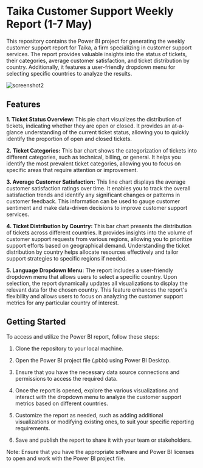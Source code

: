# Taika Customer Support Weekly Report (1-7 May)

This repository contains the Power BI project for generating the weekly customer support report for Taika, a firm specializing in customer support services. The report provides valuable insights into the status of tickets, their categories, average customer satisfaction, and ticket distribution by country. Additionally, it features a user-friendly dropdown menu for selecting specific countries to analyze the results.

![screenshot2](https://github.com/StefanMilanov99/Customer_Support_Taika/assets/134857779/38c9eb1c-457d-48f4-8475-6dc7ded737b4)


## Features

**1. Ticket Status Overview:** This pie chart visualizes the distribution of tickets, indicating whether they are open or closed. It provides an at-a-glance understanding of the current ticket status, allowing you to quickly identify the proportion of open and closed tickets.

**2. Ticket Categories:** This bar chart shows the categorization of tickets into different categories, such as technical, billing, or general. It helps you identify the most prevalent ticket categories, allowing you to focus on specific areas that require attention or improvement.

**3. Average Customer Satisfaction:** This line chart displays the average customer satisfaction ratings over time. It enables you to track the overall satisfaction trends and identify any significant changes or patterns in customer feedback. This information can be used to gauge customer sentiment and make data-driven decisions to improve customer support services.

**4. Ticket Distribution by Country:** This bar chart presents the distribution of tickets across different countries. It provides insights into the volume of customer support requests from various regions, allowing you to prioritize support efforts based on geographical demand. Understanding the ticket distribution by country helps allocate resources effectively and tailor support strategies to specific regions if needed.

**5. Language Dropdown Menu:** The report includes a user-friendly dropdown menu that allows users to select a specific country. Upon selection, the report dynamically updates all visualizations to display the relevant data for the chosen country. This feature enhances the report's flexibility and allows users to focus on analyzing the customer support metrics for any particular country of interest.

## Getting Started

To access and utilize the Power BI report, follow these steps:

1. Clone the repository to your local machine.

2. Open the Power BI project file (.pbix) using Power BI Desktop.

3. Ensure that you have the necessary data source connections and permissions to access the required data.

4. Once the report is opened, explore the various visualizations and interact with the dropdown menu to analyze the customer support metrics based on different countries.

5. Customize the report as needed, such as adding additional visualizations or modifying existing ones, to suit your specific reporting requirements.

6. Save and publish the report to share it with your team or stakeholders. 

Note: Ensure that you have the appropriate software and Power BI licenses to open and work with the Power BI project file.
